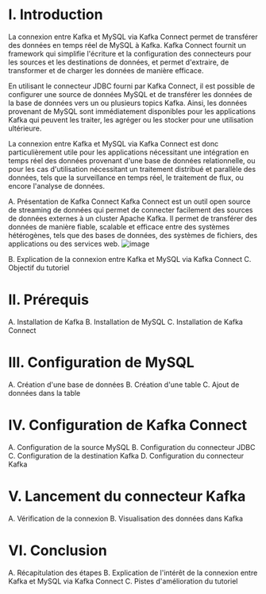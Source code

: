 
# I. Introduction
La connexion entre Kafka et MySQL via Kafka Connect permet de transférer des données en temps réel de MySQL à Kafka. Kafka Connect fournit un framework qui simplifie l'écriture et la configuration des connecteurs pour les sources et les destinations de données, et permet d'extraire, de transformer et de charger les données de manière efficace.

En utilisant le connecteur JDBC fourni par Kafka Connect, il est possible de configurer une source de données MySQL et de transférer les données de la base de données vers un ou plusieurs topics Kafka. Ainsi, les données provenant de MySQL sont immédiatement disponibles pour les applications Kafka qui peuvent les traiter, les agréger ou les stocker pour une utilisation ultérieure.

La connexion entre Kafka et MySQL via Kafka Connect est donc particulièrement utile pour les applications nécessitant une intégration en temps réel des données provenant d'une base de données relationnelle, ou pour les cas d'utilisation nécessitant un traitement distribué et parallèle des données, tels que la surveillance en temps réel, le traitement de flux, ou encore l'analyse de données.

A. Présentation de Kafka Connect
Kafka Connect est un outil open source de streaming de données qui permet de connecter facilement des sources de données externes à un cluster Apache Kafka. Il permet de transférer des données de manière fiable, scalable et efficace entre des systèmes hétérogènes, tels que des bases de données, des systèmes de fichiers, des applications ou des services web.
![image](https://github.com/Barhoumi-mohamedali/kafka-mysql/assets/1130140/7515d303-1e7e-4ee0-b83c-a97240053785)

B. Explication de la connexion entre Kafka et MySQL via Kafka Connect
C. Objectif du tutoriel

# II. Prérequis
A. Installation de Kafka
B. Installation de MySQL
C. Installation de Kafka Connect

# III. Configuration de MySQL
A. Création d'une base de données
B. Création d'une table
C. Ajout de données dans la table

# IV. Configuration de Kafka Connect
A. Configuration de la source MySQL
B. Configuration du connecteur JDBC
C. Configuration de la destination Kafka
D. Configuration du connecteur Kafka

# V. Lancement du connecteur Kafka
A. Vérification de la connexion
B. Visualisation des données dans Kafka

# VI. Conclusion
A. Récapitulation des étapes
B. Explication de l'intérêt de la connexion entre Kafka et MySQL via Kafka Connect
C. Pistes d'amélioration du tutoriel
